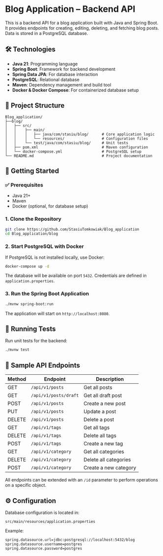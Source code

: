 # Blog Application – Backend API

This is a backend API for a blog application built with Java and Spring Boot. It provides endpoints for creating, editing, deleting, and fetching blog posts. Data is stored in a PostgreSQL database.

## 🛠 Technologies

- **Java 21**: Programming language
- **Spring Boot**: Framework for backend development
- **Spring Data JPA**: For database interaction
- **PostgreSQL**: Relational database
- **Maven**: Dependency management and build tool
- **Docker & Docker Compose**: For containerized database setup

## 📁 Project Structure

```
Blog_application/
├──blog/
│   ├── src/
│   │    ├── main/
│   │    │   ├── java/com/stasiu/blog/      # Core application logic
│   │    │   └── resources/                 # Configuration files
│   │    └── test/java/com/stasiu/blog/     # Unit tests
│   ├── pom.xml                             # Maven configuration
│   └── docker-compose.yml                  # PostgreSQL setup
└── README.md                               # Project documentation
```

## 🚀 Getting Started

### ✅ Prerequisites

- Java 21+
- Maven
- Docker (optional, for database setup)

### 1. Clone the Repository

```bash
git clone https://github.com/StasiuTomkowiak/Blog_application
cd Blog_application/blog
```

### 2. Start PostgreSQL with Docker

If PostgreSQL is not installed locally, use Docker:

```bash
docker-compose up -d
```

The database will be available on port `5432`. Credentials are defined in `application.properties`.

### 3. Run the Spring Boot Application

```bash
./mvnw spring-boot:run
```

The application will start on `http://localhost:8080`.

## 🧪 Running Tests

Run unit tests for the backend:

```bash
./mvnw test
```

## 📌 Sample API Endpoints

| Method | Endpoint               | Description             |
|--------|------------------------|-------------------------|
| GET    | `/api/v1/posts`        | Get all posts           |
| GET    | `/api/v1/posts/draft`  | Get all draft post      |
| POST   | `/api/v1/posts`        | Create a new post       |
| PUT    | `/api/v1/posts`        | Update a post           |
| DELETE | `/api/v1/posts`        | Delete a post           |
| GET    | `/api/v1/tags`         | Get all tags            |
| DELETE | `/api/v1/tags`         | Delete all tags         | 
| POST   | `/api/v1/tags`         | Create a new tag        |
| GET    | `/api/v1/category`     | Get all categories      |
| DELETE | `/api/v1/category`     | Delete all categories   | 
| POST   | `/api/v1/category`     | Create a new category   |

All endpoints can be extended with an `/id` parameter to perform operations on a specific object.

## ⚙️ Configuration

Database configuration is located in:

```
src/main/resources/application.properties
```

Example:

```properties
spring.datasource.url=jdbc:postgresql://localhost:5432/blog
spring.datasource.username=postgres
spring.datasource.password=postgres
```
